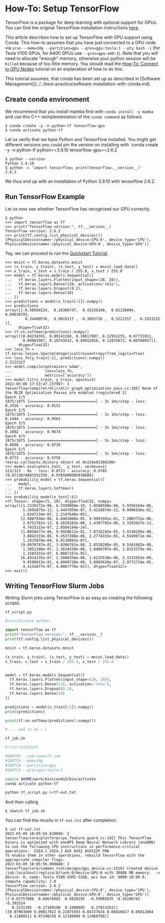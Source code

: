 # How-To: Setup TensorFlow

TensorFlow is a package for deep learning with optional support for GPUs.
You can find the original TensorFlow installation instructions [here](https://www.tensorflow.org/install).

This article describes how to set up TensorFlow with GPU support using Conda.
This how-to assumes that you have just connected to a GPU node via `srun --mem=10g --partition=gpu --gres=gpu:tesla:1 --pty bash -i` (for Tesla V100 GPUs, for A400 GPUs use `--gres=gpu:a40:1`).
Note that you will need to allocate "enough" memory, otherwise your python session will be `Killed` because of too little memory.
You should read the [How-To: Connect to GPU Nodes](../../how-to/connect/gpu-nodes/) tutorial on an explanation of how to do this.

This tutorial assumes, that conda has been set up as described in [Software Management]((../../best-practice/software-installation-with-conda.md).

## Create conda environment

We recommend that you install mamba first with `conda install -y mamba` and use this C++ reimplementation of the `conda command` as follows.

```terminal
$ conda create -y -n python-tf tensorflow-gpu
$ conda activate python-tf
```

Let us verify that we have Python and TensorFlow installed.
You might get different versions you could pin the version on installing with `conda create -y -n python-tf python==3.9.10 tensorflow-gpu==2.6.2

```terminal
$ python --version
Python 3.9.10
$ python -c 'import tensorflow; print(tensorflow.__version__)'
2.6.2
```

We thus end up with an installation of Python 3.9.10 with tensorflow 2.6.2.

## Run TensorFlow Example

Let us now see whether TensorFlow has recognized our GPU correctly.

```terminal
$ python
>>> import tensorflow as tf
>>> print("TensorFlow version:", tf.__version__)
TensorFlow version: 2.6.2
>>> print(tf.config.list_physical_devices())
[PhysicalDevice(name='/physical_device:CPU:0', device_type='CPU'), PhysicalDevice(name='/physical_device:GPU:0', device_type='GPU')]
```

Yay, we can proceed to run the [Quickstart Tutorial](https://www.tensorflow.org/tutorials/quickstart/beginner).

```
>>> mnist = tf.keras.datasets.mnist
>>> (x_train, y_train), (x_test, y_test) = mnist.load_data()
>>> x_train, x_test = x_train / 255.0, x_test / 255.0
>>> model = tf.keras.models.Sequential([
...   tf.keras.layers.Flatten(input_shape=(28, 28)),
...   tf.keras.layers.Dense(128, activation='relu'),
...   tf.keras.layers.Dropout(0.2),
...   tf.keras.layers.Dense(10)
... ])
>>> predictions = model(x_train[:1]).numpy()
>>> predictions
array([[-0.50569224,  0.26386747,  0.43226188,  0.61226094,  0.09630793,
         0.34400576,  0.9819117 , -0.3693726 ,  0.5221357 ,  0.3323232 ]],
      dtype=float32)
>>> tf.nn.softmax(predictions).numpy()
array([[0.04234391, 0.09141268, 0.10817807, 0.12951255, 0.07731011,
        0.09903987, 0.18743432, 0.04852816, 0.11835073, 0.09788957]],
      dtype=float32)
>>> loss_fn = tf.keras.losses.SparseCategoricalCrossentropy(from_logits=True)
>>> loss_fn(y_train[:1], predictions).numpy()
2.3122327
>>> model.compile(optimizer='adam',
...               loss=loss_fn,
...               metrics=['accuracy'])
>>> model.fit(x_train, y_train, epochs=5)
2022-03-09 17:53:47.237997: I tensorflow/compiler/mlir/mlir_graph_optimization_pass.cc:185] None of the MLIR Optimization Passes are enabled (registered 2)
Epoch 1/5
1875/1875 [==============================] - 3s 1ms/step - loss: 0.2918 - accuracy: 0.9151
Epoch 2/5
1875/1875 [==============================] - 3s 1ms/step - loss: 0.1444 - accuracy: 0.9561
Epoch 3/5
1875/1875 [==============================] - 3s 1ms/step - loss: 0.1082 - accuracy: 0.9674
Epoch 4/5
1875/1875 [==============================] - 3s 1ms/step - loss: 0.0898 - accuracy: 0.9720
Epoch 5/5
1875/1875 [==============================] - 3s 1ms/step - loss: 0.0773 - accuracy: 0.9756
<keras.callbacks.History object at 0x154e81360190>
>>> model.evaluate(x_test,  y_test, verbose=2)
313/313 - 0s - loss: 0.0713 - accuracy: 0.9785
[0.0713074803352356, 0.9785000085830688]
>>> probability_model = tf.keras.Sequential([
...   model,
...   tf.keras.layers.Softmax()
... ])
>>> probability_model(x_test[:5])
<tf.Tensor: shape=(5, 10), dtype=float32, numpy=
array([[1.2339272e-06, 6.5599060e-10, 1.0560590e-06, 5.9356184e-06,
        5.3691075e-12, 1.4447859e-07, 5.4218874e-13, 9.9996936e-01,
        1.0347234e-07, 2.2147648e-05],
       [2.9887938e-06, 6.8461006e-05, 9.9991941e-01, 7.2003731e-06,
        2.9751782e-13, 8.2818183e-08, 1.4307782e-06, 2.3203837e-13,
        4.7433215e-07, 2.9504194e-14],
       [1.8058477e-06, 9.9928612e-01, 7.8716243e-05, 3.9140195e-06,
        3.0842333e-05, 9.4537208e-06, 2.2774333e-05, 4.5549971e-04,
        1.1015874e-04, 6.9138093e-07],
       [9.9978787e-01, 3.0206781e-08, 2.8528208e-05, 8.5581682e-08,
        1.3851340e-07, 2.3634559e-06, 1.8480707e-05, 1.0153375e-04,
        1.1583331e-07, 6.0887167e-05],
       [6.4914235e-07, 2.5808356e-08, 1.8225538e-06, 2.3215563e-09,
        9.9588013e-01, 4.6049720e-08, 3.8903639e-07, 2.9772724e-05,
        4.3141077e-07, 4.0867776e-03]], dtype=float32)>
>>> exit()
```

## Writing TensorFlow Slurm Jobs

Writing Slurm jobs using TensorFlow is as easy as creating the following scripts.

`tf_script.py`

```python
#/usr/bin/env python

import tensorflow as tf
print("TensorFlow version:", tf.__version__)
print(tf.config.list_physical_devices())

mnist = tf.keras.datasets.mnist

(x_train, y_train), (x_test, y_test) = mnist.load_data()
x_train, x_test = x_train / 255.0, x_test / 255.0


model = tf.keras.models.Sequential([
  tf.keras.layers.Flatten(input_shape=(28, 28)),
  tf.keras.layers.Dense(128, activation='relu'),
  tf.keras.layers.Dropout(0.2),
  tf.keras.layers.Dense(10)
])

predictions = model(x_train[:1]).numpy()
print(predictions)

print(tf.nn.softmax(predictions).numpy())

# ... and so on ;-)
```

`tf_job.sh`

```bash
#!/usr/bin/bash

#SBATCH --job-name=tf-job
#SBATCH --mem=10g
#SBATCH --partition=gpu
#SBATCH --gres=gpu:tesla:1

source $HOME/work/miniconda3/bin/activate
conda activate python-tf

python tf_script.py &>tf-out.txt
```

And then calling

```terminal
$ sbatch tf_job.sh
```

You can find the reuslts in `tf-out.txt` after completion.

```
$ cat tf-out.txt 
2022-03-09 18:05:54.628846: I tensorflow/core/platform/cpu_feature_guard.cc:142] This TensorFlow binary is optimized with oneAPI Deep Neural Network Library (oneDNN) to use the following CPU instructions in performance-critical operations:  SSE4.1 SSE4.2 AVX AVX2 AVX512F FMA
To enable them in other operations, rebuild TensorFlow with the appropriate compiler flags.
2022-03-09 18:05:56.999848: I tensorflow/core/common_runtime/gpu/gpu_device.cc:1510] Created device /job:localhost/replica:0/task:0/device:GPU:0 with 30988 MB memory:  -> device: 0, name: Tesla V100-SXM2-32GB, pci bus id: 0000:18:00.0, compute capability: 7.0
TensorFlow version: 2.6.2
[PhysicalDevice(name='/physical_device:CPU:0', device_type='CPU'), PhysicalDevice(name='/physical_device:GPU:0', device_type='GPU')]
[[-0.07757086  0.04676083  0.9420195  -0.59902835 -0.26286742 -0.392514
   0.3231195  -0.17169198  0.3480805   0.37013203]]
[[0.07963609 0.09017922 0.22075593 0.04727634 0.06616627 0.05812084
  0.11888511 0.07248258 0.12188996 0.12460768]]
```

